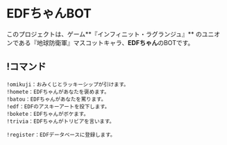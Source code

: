 # EDFちゃんBOT
このプロジェクトは、ゲーム**『インフィニット・ラグランジュ』** のユニオンである『地球防衛軍』マスコットキャラ、**EDFちゃん**のBOTです。

## !コマンド
```
!omikuji：おみくじとラッキーシップが引けます。
!homete：EDFちゃんがあなたを褒めます。
!batou：EDFちゃんがあなたを罵ります。
!edf：EDFのアスキーアートを投下します。
!bokete：EDFちゃんがボケます。
!trivia：EDFちゃんがトリビアを言います。

!register：EDFデータベースに登録します。
```
